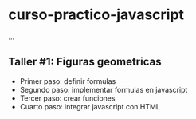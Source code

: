 # curso-practico-javascript

...

## Taller #1: Figuras geometricas

- Primer paso: definir formulas
- Segundo paso: implementar formulas en javascript
- Tercer paso: crear funciones
- Cuarto paso: integrar  javascript con HTML